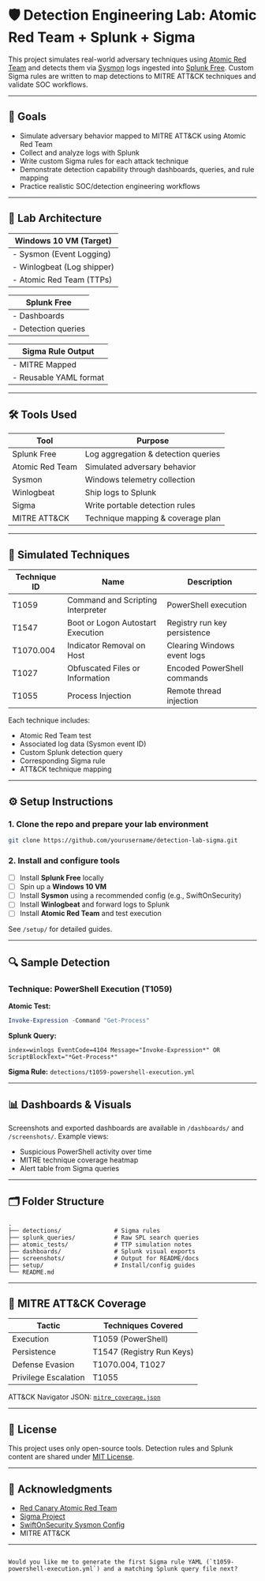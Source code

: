 # 🛡️ Detection Engineering Lab: Atomic Red Team + Splunk + Sigma

This project simulates real-world adversary techniques using [Atomic Red Team](https://github.com/redcanaryco/atomic-red-team) and detects them via [Sysmon](https://learn.microsoft.com/en-us/sysinternals/downloads/sysmon) logs ingested into [Splunk Free](https://www.splunk.com/en_us/download/splunk-enterprise.html). Custom Sigma rules are written to map detections to MITRE ATT&CK techniques and validate SOC workflows.

---

## 📌 Goals

- Simulate adversary behavior mapped to MITRE ATT&CK using Atomic Red Team
- Collect and analyze logs with Splunk
- Write custom Sigma rules for each attack technique
- Demonstrate detection capability through dashboards, queries, and rule mapping
- Practice realistic SOC/detection engineering workflows

---

## 🧱 Lab Architecture


|  Windows 10 VM (Target)     |
|-----------------------------|
| - Sysmon (Event Logging)    |
| - Winlogbeat (Log shipper)  |
| - Atomic Red Team (TTPs)    |       
            
|       Splunk Free           |
|-----------------------------|
| - Dashboards                |
| - Detection queries         |
          
|      Sigma Rule Output      |
|-----------------------------|
| - MITRE Mapped              |
| - Reusable YAML format      |

---

## 🛠️ Tools Used

| Tool              | Purpose                            |
|------------------|-------------------------------------|
| Splunk Free       | Log aggregation & detection queries |
| Atomic Red Team   | Simulated adversary behavior        |
| Sysmon            | Windows telemetry collection        |
| Winlogbeat        | Ship logs to Splunk                 |
| Sigma             | Write portable detection rules      |
| MITRE ATT&CK      | Technique mapping & coverage plan   |

---

## 🧪 Simulated Techniques

| Technique ID | Name                            | Description                                |
|--------------|----------------------------------|--------------------------------------------|
| T1059        | Command and Scripting Interpreter | PowerShell execution                       |
| T1547        | Boot or Logon Autostart Execution | Registry run key persistence               |
| T1070.004    | Indicator Removal on Host         | Clearing Windows event logs                |
| T1027        | Obfuscated Files or Information   | Encoded PowerShell commands                |
| T1055        | Process Injection                 | Remote thread injection                    |

Each technique includes:
- Atomic Red Team test
- Associated log data (Sysmon event ID)
- Custom Splunk detection query
- Corresponding Sigma rule
- ATT&CK technique mapping

---

## ⚙️ Setup Instructions

### 1. Clone the repo and prepare your lab environment

```bash
git clone https://github.com/yourusername/detection-lab-sigma.git
````

### 2. Install and configure tools

* [ ] Install **Splunk Free** locally
* [ ] Spin up a **Windows 10 VM**
* [ ] Install **Sysmon** using a recommended config (e.g., SwiftOnSecurity)
* [ ] Install **Winlogbeat** and forward logs to Splunk
* [ ] Install **Atomic Red Team** and test execution

See `/setup/` for detailed guides.

---

## 🔍 Sample Detection

### Technique: PowerShell Execution (T1059)

**Atomic Test:**

```powershell
Invoke-Expression -Command "Get-Process"
```

**Splunk Query:**

```spl
index=winlogs EventCode=4104 Message="Invoke-Expression*" OR ScriptBlockText="*Get-Process*"
```

**Sigma Rule:**
`detections/t1059-powershell-execution.yml`

---

## 📊 Dashboards & Visuals

Screenshots and exported dashboards are available in `/dashboards/` and `/screenshots/`.
Example views:

* Suspicious PowerShell activity over time
* MITRE technique coverage heatmap
* Alert table from Sigma queries

---

## 🗂️ Folder Structure

```
.
├── detections/               # Sigma rules
├── splunk_queries/           # Raw SPL search queries
├── atomic_tests/             # TTP simulation notes
├── dashboards/               # Splunk visual exports
├── screenshots/              # Output for README/docs
├── setup/                    # Install/config guides
└── README.md
```

---

## 🧠 MITRE ATT\&CK Coverage

| Tactic               | Techniques Covered        |
| -------------------- | ------------------------- |
| Execution            | T1059 (PowerShell)        |
| Persistence          | T1547 (Registry Run Keys) |
| Defense Evasion      | T1070.004, T1027          |
| Privilege Escalation | T1055                     |

ATT\&CK Navigator JSON: [`mitre_coverage.json`](dashboards/mitre_coverage.json)

---

## 🧾 License

This project uses only open-source tools. Detection rules and Splunk content are shared under [MIT License](LICENSE).

---

## 🙌 Acknowledgments

* [Red Canary Atomic Red Team](https://github.com/redcanaryco/atomic-red-team)
* [Sigma Project](https://github.com/SigmaHQ/sigma)
* [SwiftOnSecurity Sysmon Config](https://github.com/SwiftOnSecurity/sysmon-config)
* MITRE ATT\&CK

---

```

Would you like me to generate the first Sigma rule YAML (`t1059-powershell-execution.yml`) and a matching Splunk query file next?
```

